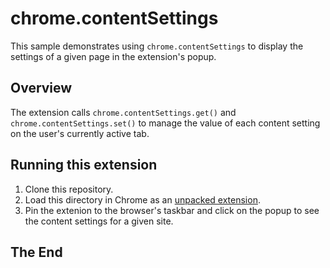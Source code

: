 # chrome.contentSettings

This sample demonstrates using `chrome.contentSettings` to display the settings of a given page in the extension's popup.

## Overview

The extension calls `chrome.contentSettings.get()` and `chrome.contentSettings.set()` to manage the value of each content setting on the user's currently active tab.

## Running this extension

1. Clone this repository.
2. Load this directory in Chrome as an [unpacked extension](https://developer.chrome.com/docs/extensions/mv3/getstarted/development-basics/#load-unpacked).
3. Pin the extenion to the browser's taskbar and click on the popup to see the content settings for a given site.

## The End

